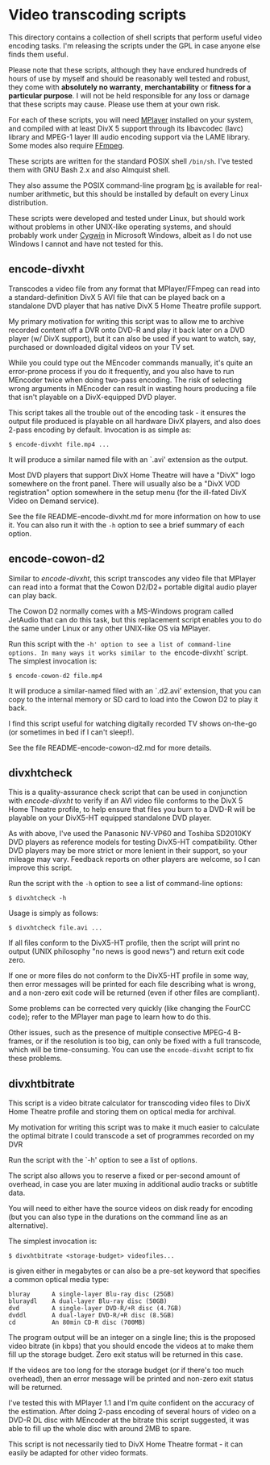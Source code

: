 Video transcoding scripts
=========================

This directory contains a collection of shell scripts that perform useful
video encoding tasks. I'm releasing the scripts under the GPL in case
anyone else finds them useful.

Please note that these scripts, although they have endured hundreds of hours of
use by myself and should be reasonably well tested and robust, they come with
**absolutely no warranty**, **merchantability** or **fitness for a particular
purpose**. I will not be held responsible for any loss or damage that these
scripts may cause. Please use them at your own risk.

For each of these scripts, you will need [MPlayer](http://www.mplayerhq.hu/)
installed on your system, and compiled with at least DivX 5 support through its
libavcodec (lavc) library and MPEG-1 layer III audio encoding support via the
LAME library. Some modes also require [FFmpeg](http://www.ffmpeg.org/).

These scripts are written for the standard POSIX shell `/bin/sh`. I've tested
them with GNU Bash 2.x and also Almquist shell.

They also assume the POSIX command-line program
[bc](http://en.wikipedia.org/wiki/Bc_programming_language) is available for
real-number arithmetic, but this should be installed by default on every Linux
distribution.

These scripts were developed and tested under Linux, but should work
without problems in other UNIX-like operating systems, and should
probably work under [Cygwin](http://cygwin.com/) in Microsoft Windows,
albeit as I do not use Windows I cannot and have not tested for this.


encode-divxht
-------------

Transcodes a video file from any format that MPlayer/FFmpeg can read into a
standard-definition DivX 5 AVI file that can be played back on a standalone DVD
player that has native DivX 5 Home Theatre profile support.

My primary motivation for writing this script was to allow me to archive
recorded content off a DVR onto DVD-R and play it back later on a DVD player (w/
DivX support), but it can also be used if you want to watch, say, purchased or
downloaded digital videos on your TV set.

While you could type out the MEncoder commands manually, it's quite an
error-prone process if you do it frequently, and you also have to run MEncoder
twice when doing two-pass encoding. The risk of selecting wrong arguments in
MEncoder can result in wasting hours producing a file that isn't playable on a
DivX-equipped DVD player.

This script takes all the trouble out of the encoding task - it ensures the
output file produced is playable on all hardware DivX players, and also does
2-pass encoding by default. Invocation is as simple as:

    $ encode-divxht file.mp4 ...

It will produce a similar named file with an `.avi' extension as the output.

Most DVD players that support DivX Home Theatre will have a "DivX"  logo
somewhere on the front panel. There will usually also be a "DivX VOD
registration" option somewhere in the setup menu (for the ill-fated DivX Video
on Demand service).

See the file README-encode-divxht.md for more information on how to use it. You
can also run it with the `-h` option to see a brief summary of each option.


encode-cowon-d2
---------------

Similar to *encode-divxht*, this script transcodes any video file that
MPlayer can read into a format that the Cowon D2/D2+ portable digital
audio player can play back.

The Cowon D2 normally comes with a MS-Windows program called JetAudio that can
do this task, but this replacement script enables you to do the same under Linux
or any other UNIX-like OS via MPlayer.

Run this script with the `-h' option to see a list of command-line options. In
many ways it works similar to the `encode-divxht` script. The simplest
invocation is:

    $ encode-cowon-d2 file.mp4

It will produce a similar-named filed with an `.d2.avi' extension, that you can
copy to the internal memory or SD card to load into the Cowon D2 to play it
back.

I find this script useful for watching digitally recorded TV shows
on-the-go (or sometimes in bed if I can't sleep!).

See the file README-encode-cowon-d2.md for more details.


divxhtcheck
-----------

This is a quality-assurance check script that can be used in conjunction with
*encode-divxht* to verify if an AVI video file conforms to the DivX 5 Home
Theatre profile, to help ensure that files you burn to a DVD-R will be playable
on your DivX5-HT equipped standalone DVD player.

As with above, I've used the Panasonic NV-VP60 and Toshiba SD2010KY DVD players
as reference models for testing DivX5-HT compatibility. Other DVD players may be
more strict or more lenient in their support, so your mileage may vary. Feedback
reports on other players are welcome, so I can improve this script.

Run the script with the `-h` option to see a list of command-line options:

    $ divxhtcheck -h

Usage is simply as follows:

    $ divxhtcheck file.avi ...

If all files conform to the DivX5-HT profile, then the script will print
no output (UNIX philosophy "no news is good news") and return exit code
zero.

If one or more files do not conform to the DivX5-HT profile in some way,
then error messages will be printed for each file describing what is
wrong, and a non-zero exit code will be returned (even if other files
are compliant).

Some problems can be corrected very quickly (like changing the FourCC
code); refer to the MPlayer man page to learn how to do this.

Other issues, such as the presence of multiple consective MPEG-4 B-frames, or if
the resolution is too big, can only be fixed with a full transcode, which will
be time-consuming. You can use the `encode-divxht` script to fix these problems.


divxhtbitrate
-------------

This script is a video bitrate calculator for transcoding video files to DivX
Home Theatre profile and storing them on optical media for archival.

My motivation for writing this script was to make it much easier to calculate
the optimal bitrate I could transcode a set of programmes recorded on my DVR

Run the script with the `-h' option to see a list of options.

The script also allows you to reserve a fixed or per-second amount of overhead,
in case you are later muxing in additional audio tracks or subtitle data.

You will need to either have the source videos on disk ready for encoding (but
you can also type in the durations on the command line as an alternative).

The simplest invocation is:

    $ divxhtbitrate <storage-budget> videofiles...

<storage-budget> is given either in megabytes or can also be a pre-set keyword
that specifies a common optical media type:

    bluray      A single-layer Blu-ray disc (25GB)
    bluraydl    A dual-layer Blu-ray disc (50GB)
    dvd         A single-layer DVD-R/+R disc (4.7GB)
    dvddl       A dual-layer DVD-R/+R disc (8.5GB)
    cd          An 80min CD-R disc (700MB)

The program output will be an integer on a single line; this is the proposed
video bitrate (in kbps) that you should encode the videos at to make them fill
up the storage budget. Zero exit status will be returned in this case.

If the videos are too long for the storage budget (or if there's too much
overhead), then an error message will be printed and non-zero exit status will
be returned.

I've tested this with MPlayer 1.1 and I'm quite confident on the accuracy of the
estimation. After doing 2-pass encoding of several hours of video on a DVD-R DL
disc with MEncoder at the bitrate this script suggested, it was able to fill up
the whole disc with around 2MB to spare.

This script is not necessarily tied to DivX Home Theatre format - it can easily
be adapted for other video formats.
